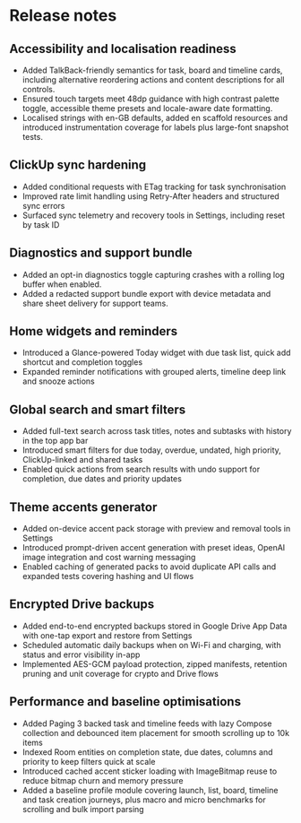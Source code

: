 # Release notes

## Accessibility and localisation readiness
- Added TalkBack-friendly semantics for task, board and timeline cards, including alternative reordering actions and content descriptions for all controls.
- Ensured touch targets meet 48dp guidance with high contrast palette toggle, accessible theme presets and locale-aware date formatting.
- Localised strings with en-GB defaults, added en scaffold resources and introduced instrumentation coverage for labels plus large-font snapshot tests.

## ClickUp sync hardening
- Added conditional requests with ETag tracking for task synchronisation
- Improved rate limit handling using Retry-After headers and structured sync errors
- Surfaced sync telemetry and recovery tools in Settings, including reset by task ID

## Diagnostics and support bundle
- Added an opt-in diagnostics toggle capturing crashes with a rolling log buffer when enabled.
- Added a redacted support bundle export with device metadata and share sheet delivery for support teams.

## Home widgets and reminders
- Introduced a Glance-powered Today widget with due task list, quick add shortcut and completion toggles
- Expanded reminder notifications with grouped alerts, timeline deep link and snooze actions
## Global search and smart filters
- Added full-text search across task titles, notes and subtasks with history in the top app bar
- Introduced smart filters for due today, overdue, undated, high priority, ClickUp-linked and shared tasks
- Enabled quick actions from search results with undo support for completion, due dates and priority updates

## Theme accents generator
- Added on-device accent pack storage with preview and removal tools in Settings
- Introduced prompt-driven accent generation with preset ideas, OpenAI image integration and cost warning messaging
- Enabled caching of generated packs to avoid duplicate API calls and expanded tests covering hashing and UI flows

## Encrypted Drive backups
- Added end-to-end encrypted backups stored in Google Drive App Data with one-tap export and restore from Settings
- Scheduled automatic daily backups when on Wi-Fi and charging, with status and error visibility in-app
- Implemented AES-GCM payload protection, zipped manifests, retention pruning and unit coverage for crypto and Drive flows

## Performance and baseline optimisations
- Added Paging 3 backed task and timeline feeds with lazy Compose collection and debounced item placement for smooth scrolling up to 10k items
- Indexed Room entities on completion state, due dates, columns and priority to keep filters quick at scale
- Introduced cached accent sticker loading with ImageBitmap reuse to reduce bitmap churn and memory pressure
- Added a baseline profile module covering launch, list, board, timeline and task creation journeys, plus macro and micro benchmarks for scrolling and bulk import parsing
